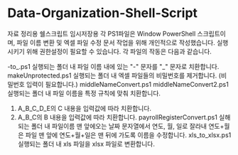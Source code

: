 # Data-Organization-Shell-Script
자료 정리용 쉘스크립트 임시저장용
각 PS1파일은 Window PowerShell 스크립트이며, 파일 이름 변환 및 엑셀 파일 수정 문서 작업을 위해 개인적으로 작성했습니다.
실행시키기 위해 권한설정이 필요할 수 있습니다.
각 파일의 작동은 다음과 같습니다.


-to_.ps1
실행되는 폴더 내 파일 이름 내에 있는 "-" 문자를 "_" 문자로 치환합니다.
makeUnprotected.ps1
실행되는 폴더 내 엑셀 파일들의 비밀번호를 제거합니다. (비밀번호 입력이 필요합니다.)
middleNameConvert.ps1
middleNameConvert2.ps1
실행되는 폴더 내 파일 이름을 특정 규칙에 맞춰 치환합니다.
1. A_B_C_D_E의 C 내용을 입력값에 따라 치환합니다.
2. A_B_C의 B 내용을 입력값에 따라 치환합니다.
payrollRegisterConvert.ps1
실해되는 폴더 내 파일이름 맨 앞에오는 날짜 문자열에서 연도, 월, 일로 잘라내 연도+월은 파일 맨 앞에 연도+월+일은 맨 뒤에 가도록 이름을 수정합니다.
xls_to_xlsx.ps1
실행되는 폴더 내 xls 파일을 xlsx 파일로 변환합니다.
